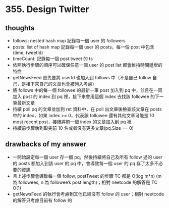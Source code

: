 # 355. Design Twitter

## thoughts

- follows: nested hash map 記錄每一個 user 的 followers
- posts: list of hash map 記錄每一個 user 的 posts，每一個 post 中包含 (time, tweetId) 
- timeCount: 記錄每一個 post tweet 的 ts
- 依照執行步驟的順序可以確保任意一個 user 的 post list 都會維持時間遞增的特性
- getNewsFeed 首先要將 userId 也加入到 follows 中（不是自己 follow 自己，是接下來自己的文章也會被列入考慮）
- 將 follows 中的每一個 followee 的最新一筆 post 加入到 pq 中，並且在一同加入 post 的 index 到 pq 裡，接下來會用這個 index 去找該 followee 的下一筆最新文章
- 持續 poll pq 的文章並加到 ret 資料中，在 poll 出文章後檢查該文章在 posts 中的 index，如果 index >= 0，代表該 followee 還有其他文章可能是 10 most recent post，接續將前一個 index 的文章加入到 pq 裡
- 持續前步驟執到取完前 10 名或者沒有更多文章(pq.Size == 0)

## drawbacks of my answer

- 一開始設定每一個 user 存一個 pq，然後持續將自己及所有 follow 過的 user 的 posts 都加入到該 user 的 pq 中，會導致每一個 user 的 pq 存了太多不必要的資訊
- 且上述步驟會導致每一個 follow, postTweet 的步驟 TC 都是 O(log m*n) (m 為 followees, n 為 followee‘s post length)；相對 neetcode 的解答是 TC O(1)
- getNewsFeed 的執行會考慮到其他已經沒有 follow 的 user；相對 neetcode 的解答只考慮目前有 follow 的